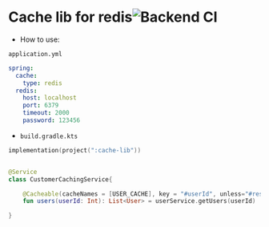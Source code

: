 # Cache lib for redis![Backend CI](https://github.com/steklopod/cache-lib/workflows/Backend%20CI/badge.svg)

* How to use:

`application.yml`
```yaml
spring:
  cache:
    type: redis
  redis:
    host: localhost
    port: 6379
    timeout: 2000
    password: 123456
```

* `build.gradle.kts`
```kotlin
implementation(project(":cache-lib"))
```

```kotlin

@Service
class CustomerCachingService{

    @Cacheable(cacheNames = [USER_CACHE], key = "#userId", unless="#result == null")
    fun users(userId: Int): List<User> = userService.getUsers(userId)

}
```
